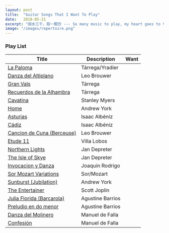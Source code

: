 ```yaml
---
layout: post
title:  "Guitar Songs That I Want To Play"
date:   2018-05-21
excerpt: "弱水三千，取一瓢饮 --- So many music to play, my heart goes to these."
image: "/images/repertoire.png"
---
```


<h3>Play List</h3>
<div class="table-wrapper">
    <table>
        <thead>
            <tr>
                <th>Title</th>
                <th>Description</th>
                <th>Want</th>
            </tr>
        </thead>
        <tbody>
            <tr>
                <td><a href="https://youtu.be/LLtBJcaY1kw?t=29s">La Paloma</a></td>
                <td>Tárrega/Yradier</td>
                <td><i class="fa fa-star" aria-hidden="true"></i><i class="fa fa-star" aria-hidden="true"></i><i class="fa fa-star" aria-hidden="true"></i><i class="fa fa-star" aria-hidden="true"></i><i class="fa fa-star" aria-hidden="true"></i></td>
            </tr>
            <tr>
                <td><a href="https://www.youtube.com/watch?v=qvdt2FZ0_B8">Danza del Altiplano</a></td>
                <td>Leo Brouwer</td>
                <td><i class="fa fa-star" aria-hidden="true"></i><i class="fa fa-star" aria-hidden="true"></i><i class="fa fa-star" aria-hidden="true"></i><i class="fa fa-star" aria-hidden="true"></i></td>
            </tr>
            <tr>
                <td><a href="https://www.youtube.com/watch?v=sKusTj2LiPE">Gran Vals</a></td>
                <td>Tárrega</td>
                <td><i class="fa fa-star" aria-hidden="true"></i><i class="fa fa-star" aria-hidden="true"></i><i class="fa fa-star" aria-hidden="true"></i><i class="fa fa-star" aria-hidden="true"></i><i class="fa fa-star" aria-hidden="true"></i></td>
            </tr>
            <tr>
                <td><a href="https://youtu.be/fBIhC0r2iJ8?t=1m53s">Recuerdos de la Alhambra</a></td>
                <td>Tárrega</td>
                <td><i class="fa fa-star" aria-hidden="true"></i><i class="fa fa-star" aria-hidden="true"></i><i class="fa fa-star" aria-hidden="true"></i><i class="fa fa-star" aria-hidden="true"></i><i class="fa fa-star" aria-hidden="true"></i></td>
            </tr>
            <tr>
                <td><a href="https://www.youtube.com/watch?v=PSkV5nLZ8xg">Cavatina</a></td>
                <td>Stanley Myers</td>
                <td><i class="fa fa-star" aria-hidden="true"></i><i class="fa fa-star" aria-hidden="true"></i><i class="fa fa-star" aria-hidden="true"></i><i class="fa fa-star" aria-hidden="true"></i></td>
            </tr>
            <tr>
                <td><a href="https://www.youtube.com/watch?v=6ajTcwJBbw4">Home</a></td>
                <td>Andrew York</td>
                <td><i class="fa fa-star" aria-hidden="true"></i><i class="fa fa-star" aria-hidden="true"></i><i class="fa fa-star" aria-hidden="true"></i></td>
            </tr>
            <tr>
                <td><a href="https://youtu.be/oEfFbuT3I6A">Asturias</a></td>
                <td>Isaac Albéniz</td>
                <td><i class="fa fa-star" aria-hidden="true"></i><i class="fa fa-star" aria-hidden="true"></i><i class="fa fa-star" aria-hidden="true"></i><i class="fa fa-star" aria-hidden="true"></i></td>
            </tr>
            <tr>
                <td><a href="https://www.youtube.com/watch?v=2L0sdZ3TbJ8">Cádiz</a></td>
                <td>Isaac Albéniz</td>
                <td><i class="fa fa-star" aria-hidden="true"></i><i class="fa fa-star" aria-hidden="true"></i><i class="fa fa-star" aria-hidden="true"></i></td>
            </tr>
            <tr>
                <td><a href="https://www.youtube.com/watch?v=8p2UvOu9a8E">Cancion de Cuna (Berceuse)</a></td>
                <td>Leo Brouwer</td>
                <td><i class="fa fa-star" aria-hidden="true"></i><i class="fa fa-star" aria-hidden="true"></i><i class="fa fa-star" aria-hidden="true"></i></td>
            </tr>
            <tr>
                <td><a href="https://www.youtube.com/watch?v=r21WDZ4-eUI">Etude 11</a></td>
                <td>Villa Lobos</td>
                <td><i class="fa fa-star" aria-hidden="true"></i><i class="fa fa-star" aria-hidden="true"></i><i class="fa fa-star" aria-hidden="true"></i></td>
            </tr>
            <tr>
                <td><a href="https://www.youtube.com/watch?v=WDTBNRhEItw">Northern Lights</a></td>
                <td>Jan Depreter</td>
                <td><i class="fa fa-star" aria-hidden="true"></i><i class="fa fa-star" aria-hidden="true"></i><i class="fa fa-star" aria-hidden="true"></i><i class="fa fa-star" aria-hidden="true"></i></td>
            </tr>
            <tr>
                <td><a href="https://www.youtube.com/watch?v=hzzBXaoTEI0">The Isle of Skye</a></td>
                <td>Jan Depreter</td>
                <td><i class="fa fa-star" aria-hidden="true"></i><i class="fa fa-star" aria-hidden="true"></i><i class="fa fa-star" aria-hidden="true"></i></td>
            </tr>
            <tr>
                <td><a href="https://www.youtube.com/watch?v=d8ZzO92RAo4">Invocacion y Danza</a></td>
                <td>Joaquin Rodrigo</td>
                <td><i class="fa fa-star" aria-hidden="true"></i><i class="fa fa-star" aria-hidden="true"></i></td>
            </tr>
            <tr>
                <td><a href="https://www.youtube.com/watch?v=8TBsOyvR9dg">Sor Mozart Variations</a></td>
                <td>Sor/Mozart</td>
                <td><i class="fa fa-star" aria-hidden="true"></i><i class="fa fa-star" aria-hidden="true"></i><i class="fa fa-star" aria-hidden="true"></i><i class="fa fa-star" aria-hidden="true"></i></td>
            </tr>
            <tr>
                <td><a href="https://youtu.be/R2sE5a9D78s?t=27s">Sunburst (Jubilation)</a></td>
                <td>Andrew York</td>
                <td><i class="fa fa-star" aria-hidden="true"></i><i class="fa fa-star" aria-hidden="true"></i><i class="fa fa-star" aria-hidden="true"></i></td>
            </tr>
            <tr>
                <td><a href="https://www.youtube.com/watch?v=JzHie6T9v9c">The Entertainer</a></td>
                <td>Scott Joplin</td>
                <td><i class="fa fa-star" aria-hidden="true"></i><i class="fa fa-star" aria-hidden="true"></i><i class="fa fa-star" aria-hidden="true"></i><i class="fa fa-star" aria-hidden="true"></i></td>
            </tr>
            <tr>
                <td><a href="https://www.youtube.com/watch?v=0uQw6DfhbGE">Julia Florida (Barcarola)</a></td>
                <td>Agustine Barrios</td>
                <td><i class="fa fa-star" aria-hidden="true"></i><i class="fa fa-star" aria-hidden="true"></i><i class="fa fa-star" aria-hidden="true"></i></td>
            </tr>
            <tr>
                <td><a href="https://youtu.be/ric1cpPsBcM">Preludio en do menor</a></td>
                <td>Agustine Barrios</td>
                <td><i class="fa fa-star" aria-hidden="true"></i><i class="fa fa-star" aria-hidden="true"></i><i class="fa fa-star" aria-hidden="true"></i></td>
            </tr>
            <tr>
                <td><a href="https://www.youtube.com/watch?v=1cpH9yY8SOw">Danza del Molinero</a></td>
                <td>Manuel de Falla</td>
                <td><i class="fa fa-star" aria-hidden="true"></i><i class="fa fa-star" aria-hidden="true"></i></td>
            </tr>
            <tr>
                <td><a href="https://www.youtube.com/watch?v=V1zPDqM5-6Q">Confesión</a></td>
                <td>Manuel de Falla</td>
                <td><i class="fa fa-star" aria-hidden="true"></i><i class="fa fa-star" aria-hidden="true"></i></td>
            </tr>
        </tbody>
        <tfoot>
            <tr>
                <td colspan="2"></td>
                <td></td>
            </tr>
        </tfoot>
    </table>
</div>
